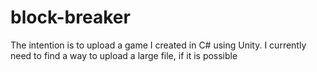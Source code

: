 # block-breaker

The intention is to upload a game I created in C# using Unity. I currently need to find a way to upload a large file, if it is possible
